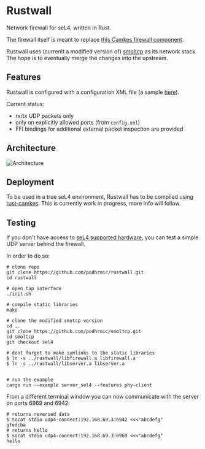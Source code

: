 # Rustwall

Network firewall for seL4, written in Rust.

The firewall itself is meant to replace [this Camkes firewall component](https://github.com/seL4/camkes-vm/blob/master/components/Firewall/src/firewall.c). 

Rustwall uses (currenlt a modified version of) [smoltcp](https://github.com/podhrmic/smoltcp/tree/sel4) as its network stack. The hope is to eventually merge the changes into the upstream.

## Features
Rustwall is configured with a configuration XML file (a sample [here](https://github.com/podhrmic/smoltcp/tree/sel4)).

Current status:
- rx/tx UDP packets only
- only on explicitly allowed ports (from `config.xml`)
- FFI bindings for additional external packet inspection are provided

## Architecture
![Architecture](https://www.lucidchart.com/publicSegments/view/0e227a9e-cf7c-463b-bdc2-9c20ee692e59/image.png)

## Deployment
To be used in a true seL4 environment, Rustwall has to be compiled using [rust-camkes](https://github.com/aisamanra/rust-camkes-samples). This is currently work in progress, more info will follow.

## Testing
If you don't have access to [seL4 supported hardware](https://wiki.sel4.systems/CMA34DBMC), you can test a simple UDP server behind the firewall.

In order to do so:
```
# clone repo
git clone https://github.com/podhrmic/rustwall.git
cd rustwall

# open tap interface
./init.sh

# compile static libraries
make

# clone the modified smotcp version
cd ..
git clone https://github.com/podhrmic/smoltcp.git
cd smoltcp
git checkout sel4

# dont forget to make symlinks to the static libraries
$ ln -s ../rustwall/libfirewall.a libfirewall.a
$ ln -s ../rustwall/libserver.a libserver.a


# run the example
cargo run --example server_sel4 --features phy-client
```

From a different terminal window you can now communicate with the server on ports 6969 and 6942:
```
# returns reversed data
$ socat stdio udp4-connect:192.168.69.3:6942 <<<"abcdefg"
gfedcba
# returns hello
$ socat stdio udp4-connect:192.168.69.3:6969 <<<"abcdefg"
hello
```
